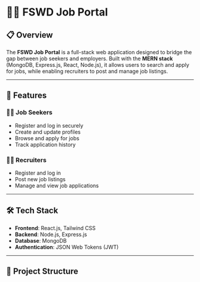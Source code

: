 # 🧑‍💼 FSWD Job Portal

## 📋 Overview

The **FSWD Job Portal** is a full-stack web application designed to bridge the gap between job seekers and employers. Built with the **MERN stack** (MongoDB, Express.js, React, Node.js), it allows users to search and apply for jobs, while enabling recruiters to post and manage job listings.

---

## 🚀 Features

### 👨‍🎓 Job Seekers
- Register and log in securely
- Create and update profiles
- Browse and apply for jobs
- Track application history

### 🧑‍💼 Recruiters
- Register and log in
- Post new job listings
- Manage and view job applications

---

## 🛠️ Tech Stack

- **Frontend**: React.js, Tailwind CSS
- **Backend**: Node.js, Express.js
- **Database**: MongoDB
- **Authentication**: JSON Web Tokens (JWT)

---

## 📂 Project Structure

